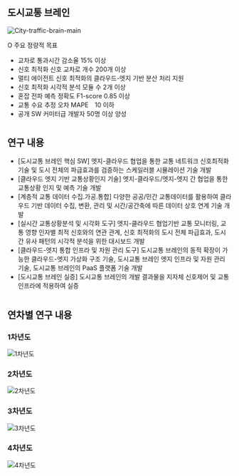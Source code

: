 
## 도시교통 브레인
![City-traffic-brain-main](./overview-city-traffic-brain.png)


O 주요 정량적 목표
   - 교차로 통과시간 감소율 15% 이상
   - 신호 최적화 신호 교차로 개수 200개 이상
   - 멀티 에이전트 신호 최적화의 클라우드-엣지 기반 분산 처리 지원
   - 신호 최적화 시각적 분석 모듈 수 2개 이상
   - 혼잡 전파 예측 정확도 F1-score 0.85 이상
   - 교통 수요 추정 오차 MAPE　10 이하
   - 공개 SW 커미터급 개발자 50명 이상 양성

#
## 연구 내용
* [도시교통 브레인 핵심 SW] 엣지-클라우드 협업을 통한 교통 네트워크 신호최적화 기술 및 도시 전체의 파급효과를 검증하는 스케일러블 시뮬레이션 기술 개발 
* [클라우드 엣지 기반 교통상황인지 기술] 엣지-클라우드/엣지-엣지 간 협업을 통한 교통상황 인지 및 예측 기술 개발
* [계층적 교통 데이터 수집․가공․통합] 다양한 공공/민간 교통데이터를 활용하여 클라우드 기반 데이터 수집, 변환, 관리 및 시간/공간축에 따른 데이터 상호 연계 기술 개발 
* [실시간 교통상황분석 및 시각화 도구] 엣지-클라우드 협업기반 교통 모니터링, 교통 영향 인자별 최적 신호와의 연관 관계, 신호 최적화의 도시 전체 파급효과, 도시 간 유사 패턴의 시각적 분석을 위한 대시보드 개발
* [클라우드-엣지 통합 인프라 및 자원 관리 도구] 도시교통 브레인의 동적 확장이 가능한 클라우드-엣지 가상화 구조 기술, 도시교통 브레인 엣지 인프라 및 자원 관리 기술, 도시교통 브레인의 PaaS 플랫폼 기술 개발
* [도시교통 브레인 실증] 도시교통 브레인의 개발 결과물을 지자체 신호제어 및 교통 인프라에 적용하여 실증 
 
#
## 연차별 연구 내용 
### 1차년도
![1차년도](./1yr.png)

### 2차년도
![2차년도](./2yr.png)

### 3차년도
![3차년도](./3yr.png)

### 4차년도
![4차년도](./4yr.png)

